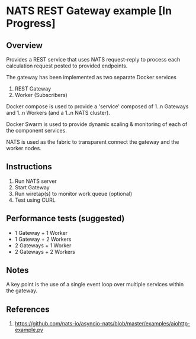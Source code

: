 # NATS REST Gateway example [In Progress]

## Overview

Provides a REST service that uses NATS request-reply to process each calculation request posted to provided endpoints.

The gateway has been implemented as two separate Docker services

1. REST Gateway
2. Worker (Subscribers)

Docker compose is used to provide a 'service' composed of 1..n Gateways and 1..n Workers (and a 1..n NATS cluster).  

Docker Swarm is used to provide dynamic scaling & monitoring of each of the component services.

NATS is used as the fabric to transparent connect the gateway and the worker nodes. 

## Instructions

1. Run NATS server
2. Start Gateway
3. Run wiretap(s) to monitor work queue (optional)
4. Test using CURL 

## Performance tests (suggested)

* 1 Gateway + 1 Worker
* 1 Gateway + 2 Workers
* 2 Gateways + 1 Worker
* 2 Gateways + 2 Workers

## Notes
A key point is the use of a single event loop over multiple services within the gateway.  

## References 

1. https://github.com/nats-io/asyncio-nats/blob/master/examples/aiohttp-example.py